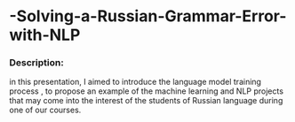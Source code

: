 # -Solving-a-Russian-Grammar-Error-with-NLP
### Description:
in this presentation, I aimed to introduce the language model training process , to propose an example of the machine learning and NLP projects that may come into the interest of the students of Russian language during one of our courses. 
